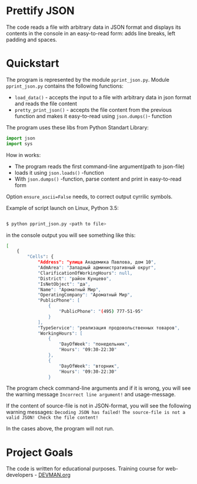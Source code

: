 # Prettify JSON

The code reads a file with arbitrary data in JSON format and displays its contents in the console in an easy-to-read form: adds line breaks, left padding and spaces.


# Quickstart

The program is represented by the module ```pprint_json.py```.
Module ```pprint_json.py``` contains the following functions:

- ```load_data()``` - accepts the input to a file with arbitrary data in json format and reads the file content
- ```pretty_print_json()``` - accepts the file content  from the previous function and makes it easy-to-read using ```json.dumps()```- function 

The program uses these libs from Python Standart Library:

```python
import json
import sys

```

How in works:
- The program reads  the first command-line argument(path to json-file)
- loads it using  ```json.loads()``` -function
- With ```json.dumps()``` -function, parse content and print in easy-to-read form

Option ```ensure_ascii=False``` needs, to correct output cyrrilic symbols.

Example of script launch on Linux, Python 3.5:

```bash

$ python pprint_json.py <path to file>

```
in the console  output you will see something  like this:
```bash
[
    {
        "Cells": {
            "Address": "улица Академика Павлова, дом 10",
            "AdmArea": "Западный административный округ",
            "ClarificationOfWorkingHours": null,
            "District": "район Кунцево",
            "IsNetObject": "да",
            "Name": "Ароматный Мир",
            "OperatingCompany": "Ароматный Мир",
            "PublicPhone": [
                {
                    "PublicPhone": "(495) 777-51-95"
                }
            ],
            "TypeService": "реализация продовольственных товаров",
            "WorkingHours": [
                {
                    "DayOfWeek": "понедельник",
                    "Hours": "09:30-22:30"
                },
                {
                    "DayOfWeek": "вторник",
                    "Hours": "09:30-22:30"
                }

```

The program check command-line arguments and if it is wrong,  you will see the warning message ```Incorrect line argument!``` and usage-message.

If the content of source-file is not in JSON-format,  you will see the following warning messages:
```Decoding JSON has failed!```
```The source-file is not a valid JSON! Check the file content!```


In the cases above, the program will not run.


# Project Goals

The code is written for educational purposes. Training course for web-developers - [DEVMAN.org](https://devman.org)

